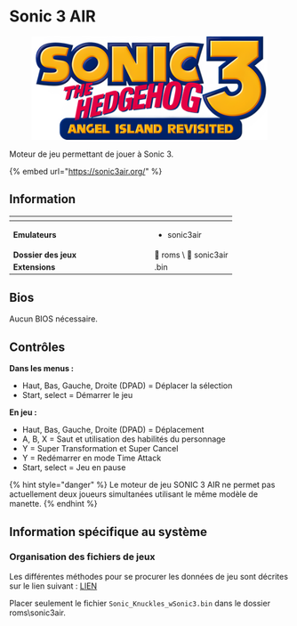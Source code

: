 # Sonic 3 AIR

<div align="left">

<figure><img src="https://github.com/fabricecaruso/es-theme-carbon/blob/master/art/logos/sonic3-air.png?raw=true" alt=""><figcaption></figcaption></figure>

</div>

Moteur de jeu permettant de jouer à Sonic 3.

{% embed url="https://sonic3air.org/" %}

## Information

<table data-header-hidden><thead><tr><th width="240"></th><th></th></tr></thead><tbody><tr><td><strong>Emulateurs</strong></td><td><ul><li>sonic3air</li></ul></td></tr><tr><td><strong>Dossier des jeux</strong></td><td><span data-gb-custom-inline data-tag="emoji" data-code="1f4c2">📂</span> roms \ <span data-gb-custom-inline data-tag="emoji" data-code="1f4c2">📂</span> sonic3air</td></tr><tr><td><strong>Extensions</strong></td><td>.bin</td></tr></tbody></table>

## Bios

Aucun BIOS nécessaire.

## Contrôles

**Dans les menus :**&#x20;

* Haut, Bas, Gauche, Droite (DPAD) = Déplacer la sélection
* Start, select = Démarrer le jeu&#x20;

**En jeu :**&#x20;

* Haut, Bas, Gauche, Droite (DPAD) = Déplacement&#x20;
* A, B, X = Saut et utilisation des habilités du personnage
* Y = Super Transformation et Super Cancel&#x20;
* Y = Redémarrer en mode Time Attack
* Start, select = Jeu en pause

{% hint style="danger" %}
Le moteur de jeu SONIC 3 AIR ne permet pas actuellement deux joueurs simultanées utilisant le même modèle de manette.
{% endhint %}

## Information spécifique au système

### Organisation des fichiers de jeux

Les différentes méthodes pour se procurer les données de jeu sont décrites sur le lien suivant : [LIEN](https://docs.google.com/document/d/1oSud8dJHvdfrYbkGCfllAOp3JuTks7z4K5SwtVkXkx0/edit#heading=h.ux87lw254eyd)

Placer seulement le fichier `Sonic_Knuckles_wSonic3.bin` dans le dossier roms\sonic3air.

<div align="left">

<figure><img src="https://i.imgur.com/GulEov8.png" alt=""><figcaption></figcaption></figure>

</div>
